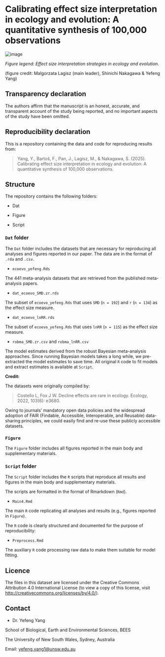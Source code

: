 # Calibrating effect size interpretation in ecology and evolution: A quantitative synthesis of 100,000 observations

![image](https://github.com/user-attachments/assets/5865907a-479d-41f5-9479-3fd36e4a3d76)

*Figure legend: Effect size interpretation strategies in ecology and evolution.*

(figure credit: Malgorzata Lagisz (main leader), Shinichi Nakagawa & Yefeng Yang)



## Transparency declaration

The authors affirm that the manuscript is an honest, accurate, and transparent account of the study being reported, and no important
aspects of the study have been omitted.

## Reproducibility declaration

This is a repository containing the data and code for reproducing results from:    

> Yang, Y.,  Bartoš, F., Pan, J., Lagisz, M., & Nakagawa, S. (2025). Calibrating effect size interpretation in ecology and evolution: A quantitative synthesis of 100,000 observations.

## Structure

The repository contains the following folders:

- Dat

- Figure

- Script

### `Dat` folder

The `Dat` folder includes the datasets that are necessary for reproducing all analyses and figures reported in our paper. The data are in the format of `.rda` and `.csv`.

- `ecoevo_yefeng.Rds`

The 441 meta-analysis datasets that are retrieved from the published meta-analysis papers. 

- `dat_ecoevo_SMD.zr.rds`

The subset of `ecoevo_yefeng.Rds` that uses `SMD` (`n = 192`) and `r` (`n = 134`) as the effect size measure. 

- `dat_ecoevo_lnRR.rds`

The subset of `ecoevo_yefeng.Rds` that uses `lnRR` (`n = 115`) as the effect size measure. 

- `robma_SMD.zr.csv` and `robma_lnRR.csv`

The model estimates derived from the robust Bayesian meta-analysis approaches. Since running Bayesian models takes a long while, we pre-extracted the model estimates to save time. All original `R` code to fit models and extract estimates is available at `Script`.


**Credit:**

The datasets were originally compiled by:

> Costello L, Fox J W. Decline effects are rare in ecology. Ecology, 2022, 103(6): e3680.

Owing to journals’ mandatory open data policies and the widespread adoption of FAIR (Findable, Accessible, Interoperable, and Reusable) data-sharing principles, we could easily find and re-use these publicly accessible datasets.


### `Figure`

The `Figure` folder includes all figures reported in the main body and supplementary materials.


### `Script` folder

The `Script` folder includes the `R` scripts that reproduce all results and figures in the main body and supplementary materials. 

The scripts are formatted in the format of Rmarkdown (`Rmd`).

- `Main4.Rmd`

The main `R` code replicating all analyses and results (e.g., figures reported in `Figure`). 

The `R` code is clearly structured and documented for the purpose of reproducibility:

- `Preprocess.Rmd`

The auxiliary `R` code processing raw data to make them suitable for model fitting.


## Licence

The files in this dataset are licensed under the Creative Commons Attribution 4.0 International License (to view a copy of this license, visit http://creativecommons.org/licenses/by/4.0/).

## Contact

- Dr. Yefeng Yang

School of Biological, Earth and Environmental Sciences, BEES

The University of New South Wales, Sydney, Australia

Email: yefeng.yang1@unsw.edu.au
